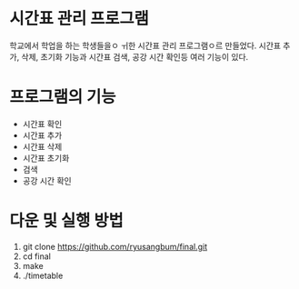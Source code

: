 # 시간표 관리 프로그램
학교에서 학업을 하는 학생들을ㅇ ㅟ한 시간표 관리 프로그램ㅇ르 만들었다. 시간표 추가, 삭제, 초기화 기능과 시간표 검색, 공강 시간 확인등 여러 기능이 있다.

# 프로그램의 기능
- 시간표 확인
- 시간표 추가
- 시간표 삭제
- 시간표 초기화
- 검색
- 공강 시간 확인

# 다운 및 실행 방법  
1. git clone https://github.com/ryusangbum/final.git
2. cd final
3. make  
4. ./timetable  
